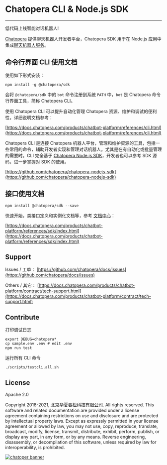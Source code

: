 # Chatopera CLI & Node.js SDK

---

低代码上线智能对话机器人!

[Chatopera](https://docs.chatopera.com/) 提供聊天机器人开发者平台，Chatopera SDK 用于在 Node.js 应用中集成[聊天机器人服务](https://docs.chatopera.com/)。

## 命令行界面 CLI 使用文档

使用如下形式安装：

```
npm install -g @chatopera/sdk
```

会将 `@chatopera/sdk` 中的 `bot` 命令注册到系统 `PATH` 中，`bot` 是 Chatopera 命令行界面工具，简称 Chatopera CLI。

使用 Chatopera CLI 可以提升自动化管理 Chatopera 资源、维护和调试的便利性，详细说明文档参考：

[https://docs.chatopera.com/products/chatbot-platform/references/cli.html](https://docs.chatopera.com/products/chatbot-platform/references/cli.html)

Chatopera CLI 是连接 Chatopera 机器人平台，管理和维护资源的工具，包括一些常用的命令，辅助开发者实现和管理对话机器人。尤其是在有自动化或批量管理的需要时。CLI 完全基于 [Chatopera Node.js SDK](https://github.com/chatopera/chatopera-nodejs-sdk)，开发者也可以参考 SDK 源码，进一步掌握对 SDK 的使用。

[https://github.com/chatopera/chatopera-nodejs-sdk](https://github.com/chatopera/chatopera-nodejs-sdk)

## 接口使用文档

```
npm install @chatopera/sdk --save
```

快速开始，类接口定义和实例化文档等，参考 [文档中心](https://docs.chatopera.com/products/chatbot-platform/references/sdk/index.html)：

[https://docs.chatopera.com/products/chatbot-platform/references/sdk/index.html](https://docs.chatopera.com/products/chatbot-platform/references/sdk/index.html)

## Support

Issues / 工单：
[https://github.com/chatopera/docs/issues](https://github.com/chatopera/docs/issues)

Others / 其它：
[https://docs.chatopera.com/products/chatbot-platform/contract/tech-support.html](https://docs.chatopera.com/products/chatbot-platform/contract/tech-support.html)

## Contribute

打印调试日志

```
export DEBUG=chatopera*
cp sample.env .env # edit .env
npm run test
```

运行所有 CLI 命令

```
./scripts/testcli.all.sh
```

## License

Apache 2.0

Copyright 2018-2021, [北京华夏春松科技有限公司](https://www.chatopera.com/). All rights reserved. This software and related documentation are provided under a license agreement containing restrictions on use and disclosure and are protected by intellectual property laws. Except as expressly permitted in your license agreement or allowed by law, you may not use, copy, reproduce, translate, broadcast, modify, license, transmit, distribute, exhibit, perform, publish, or display any part, in any form, or by any means. Reverse engineering, disassembly, or decompilation of this software, unless required by law for interoperability, is prohibited.

[![chatoper banner][co-banner-image]][co-url]

[co-banner-image]: https://user-images.githubusercontent.com/3538629/42383104-da925942-8168-11e8-8195-868d5fcec170.png
[co-url]: https://www.chatopera.com
